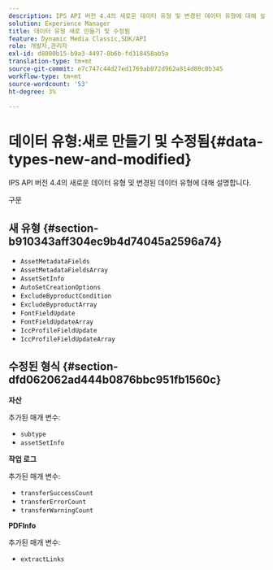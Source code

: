 ```yaml
---
description: IPS API 버전 4.4의 새로운 데이터 유형 및 변경된 데이터 유형에 대해 설명합니다.
solution: Experience Manager
title: 데이터 유형 새로 만들기 및 수정됨
feature: Dynamic Media Classic,SDK/API
role: 개발자,관리자
exl-id: d8800b15-b9a3-4497-8b6b-fd318458ab5a
translation-type: tm+mt
source-git-commit: e7c747c44d27ed1769ab872d962a814d80c0b345
workflow-type: tm+mt
source-wordcount: '53'
ht-degree: 3%

---
```


# 데이터 유형:새로 만들기 및 수정됨{#data-types-new-and-modified}

IPS API 버전 4.4의 새로운 데이터 유형 및 변경된 데이터 유형에 대해 설명합니다.

구문

## 새 유형 {#section-b910343aff304ec9b4d74045a2596a74}

* `AssetMetadataFields`
* `AssetMetadataFieldsArray`
* `AssetSetInfo`
* `AutoSetCreationOptions`
* `ExcludeByproductCondition`
* `ExcludeByproductArray`
* `FontFieldUpdate`
* `FontFieldUpdateArray`
* `IccProfileFieldUpdate`
* `IccProfileFieldUpdateArray`

## 수정된 형식 {#section-dfd062062ad444b0876bbc951fb1560c}

**자산**

추가된 매개 변수:

* `subtype`
* `assetSetInfo`

**작업 로그**

추가된 매개 변수:

* `transferSuccessCount`
* `transferErrorCount`
* `transferWarningCount`

**PDFInfo**

추가된 매개 변수:

* `extractLinks`
